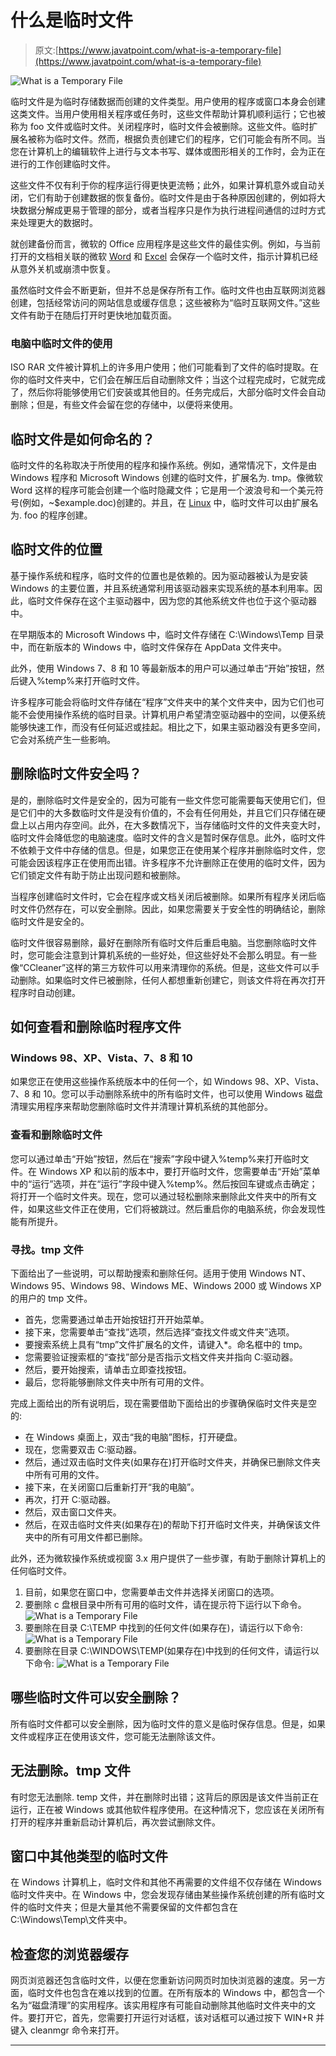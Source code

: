 # 什么是临时文件

> 原文:[https://www.javatpoint.com/what-is-a-temporary-file](https://www.javatpoint.com/what-is-a-temporary-file)

![What is a Temporary File](../Images/f65eed2d3d0b8fdca7592454de3e3c55.png)

临时文件是为临时存储数据而创建的文件类型。用户使用的程序或窗口本身会创建这类文件。当用户使用相关程序或任务时，这些文件帮助计算机顺利运行；它也被称为 foo 文件或临时文件。关闭程序时，临时文件会被删除。这些文件。临时扩展名被称为临时文件。然而，根据负责创建它们的程序，它们可能会有所不同。当您在计算机上的编辑软件上进行与文本书写、媒体或图形相关的工作时，会为正在进行的工作创建临时文件。

这些文件不仅有利于你的程序运行得更快更流畅；此外，如果计算机意外或自动关闭，它们有助于创建数据的恢复备份。临时文件是由于各种原因创建的，例如将大块数据分解成更易于管理的部分，或者当程序只是作为执行进程间通信的过时方式来处理更大的数据时。

就创建备份而言，微软的 Office 应用程序是这些文件的最佳实例。例如，与当前打开的文档相关联的微软 [Word](https://www.javatpoint.com/ms-word-tutorial) 和 [Excel](https://www.javatpoint.com/excel-tutorial) 会保存一个临时文件，指示计算机已经从意外关机或崩溃中恢复。

虽然临时文件会不断更新，但并不总是保存所有工作。临时文件也由互联网浏览器创建，包括经常访问的网站信息或缓存信息；这些被称为“临时互联网文件。”这些文件有助于在随后打开时更快地加载页面。

### 电脑中临时文件的使用

ISO RAR 文件被计算机上的许多用户使用；他们可能看到了文件的临时提取。在你的临时文件夹中，它们会在解压后自动删除文件；当这个过程完成时，它就完成了，然后你将能够使用它们安装或其他目的。任务完成后，大部分临时文件会自动删除；但是，有些文件会留在您的存储中，以便将来使用。

## 临时文件是如何命名的？

临时文件的名称取决于所使用的程序和操作系统。例如，通常情况下，文件是由 Windows 程序和 Microsoft Windows 创建的临时文件，扩展名为. tmp。像微软 Word 这样的程序可能会创建一个临时隐藏文件；它是用一个波浪号和一个美元符号(例如，~$example.doc)创建的。并且，在 [Linux](https://www.javatpoint.com/linux-tutorial) 中，临时文件可以由扩展名为. foo 的程序创建。

## 临时文件的位置

基于操作系统和程序，临时文件的位置也是依赖的。因为驱动器被认为是安装 Windows 的主要位置，并且系统通常利用该驱动器来实现系统的基本利用率。因此，临时文件保存在这个主驱动器中，因为您的其他系统文件也位于这个驱动器中。

在早期版本的 Microsoft Windows 中，临时文件存储在 C:\Windows\Temp 目录中，而在新版本的 Windows 中，临时文件保存在 AppData 文件夹中。

此外，使用 Windows 7、8 和 10 等最新版本的用户可以通过单击“开始”按钮，然后键入%temp%来打开临时文件。

许多程序可能会将临时文件存储在“程序”文件夹中的某个文件夹中，因为它们也可能不会使用操作系统的临时目录。计算机用户希望清空驱动器中的空间，以便系统能够快速工作，而没有任何延迟或挂起。相比之下，如果主驱动器没有更多空间，它会对系统产生一些影响。

## 删除临时文件安全吗？

是的，删除临时文件是安全的，因为可能有一些文件您可能需要每天使用它们，但是它们中的大多数临时文件是没有价值的，不会有任何用处，并且它们只存储在硬盘上以占用内存空间。此外，在大多数情况下，当存储临时文件的文件夹变大时，临时文件会降低您的电脑速度。临时文件的含义是暂时保存信息。此外，临时文件不依赖于文件中存储的信息。但是，如果您正在使用某个程序并删除临时文件，您可能会因该程序正在使用而出错。许多程序不允许删除正在使用的临时文件，因为它们锁定文件有助于防止出现问题和被删除。

当程序创建临时文件时，它会在程序或文档关闭后被删除。如果所有程序关闭后临时文件仍然存在，可以安全删除。因此，如果您需要关于安全性的明确结论，删除临时文件是安全的。

临时文件很容易删除，最好在删除所有临时文件后重启电脑。当您删除临时文件时，您可能会注意到计算机系统的一些好处，但这些好处不会那么明显。有一些像“CCleaner”这样的第三方软件可以用来清理你的系统。但是，这些文件可以手动删除。如果临时文件已被删除，任何人都想重新创建它，则该文件将在再次打开程序时自动创建。

## 如何查看和删除临时程序文件

### Windows 98、XP、Vista、7、8 和 10

如果您正在使用这些操作系统版本中的任何一个，如 Windows 98、XP、Vista、7、8 和 10。您可以手动删除系统中的所有临时文件，也可以使用 Windows 磁盘清理实用程序来帮助您删除临时文件并清理计算机系统的其他部分。

### 查看和删除临时文件

您可以通过单击“开始”按钮，然后在“搜索”字段中键入%temp%来打开临时文件。在 Windows XP 和以前的版本中，要打开临时文件，您需要单击“开始”菜单中的“运行”选项，并在“运行”字段中键入%temp%。然后按回车键或点击确定；将打开一个临时文件夹。现在，您可以通过轻松删除来删除此文件夹中的所有文件，如果这些文件正在使用，它们将被跳过。然后重启你的电脑系统，你会发现性能有所提升。

### 寻找。tmp 文件

下面给出了一些说明，可以帮助搜索和删除任何。适用于使用 Windows NT、Windows 95、Windows 98、Windows ME、Windows 2000 或 Windows XP 的用户的 tmp 文件。

*   首先，您需要通过单击开始按钮打开开始菜单。
*   接下来，您需要单击“查找”选项，然后选择“查找文件或文件夹”选项。
*   要搜索系统上具有“tmp”文件扩展名的文件，请键入*。命名框中的 tmp。
*   您需要验证搜索框的“查找”部分是否指示文档文件夹并指向 C:驱动器。
*   然后，要开始搜索，请单击立即查找按钮。
*   最后，您将能够删除文件夹中所有可用的文件。

完成上面给出的所有说明后，现在需要借助下面给出的步骤确保临时文件夹是空的:

*   在 Windows 桌面上，双击“我的电脑”图标，打开硬盘。
*   现在，您需要双击 C:驱动器。
*   然后，通过双击临时文件夹(如果存在)打开临时文件夹，并确保已删除文件夹中所有可用的文件。
*   接下来，在关闭窗口后重新打开“我的电脑”。
*   再次，打开 C:驱动器。
*   然后，双击窗口文件夹。
*   然后，在双击临时文件夹(如果存在)的帮助下打开临时文件夹，并确保该文件夹中的所有可用文件都已删除。

此外，还为微软操作系统或视窗 3.x 用户提供了一些步骤，有助于删除计算机上的任何临时文件。

1.  目前，如果您在窗口中，您需要单击文件并选择关闭窗口的选项。
2.  要删除 c 盘根目录中所有可用的临时文件，请在提示符下运行以下命令。
    ![What is a Temporary File](../Images/aecd9d62eeb1f128750087b4de52e43c.png)
3.  要删除在目录 C:\TEMP 中找到的任何文件(如果存在)，请运行以下命令:
    ![What is a Temporary File](../Images/2b8e145db76cf13f6d8a9c2e7002fb9d.png)
4.  要删除在目录 C:\WINDOWS\TEMP(如果存在)中找到的任何文件，请运行以下命令:
    ![What is a Temporary File](../Images/4c1f1220e123e62311383998d5546237.png)

## 哪些临时文件可以安全删除？

所有临时文件都可以安全删除，因为临时文件的意义是临时保存信息。但是，如果文件或程序正在使用该文件，您可能无法删除该文件。

## 无法删除。tmp 文件

有时您无法删除. temp 文件，并在删除时出错；这背后的原因是该文件当前正在运行，正在被 Windows 或其他软件程序使用。在这种情况下，您应该在关闭所有打开的程序并重新启动计算机后，再次尝试删除文件。

## 窗口中其他类型的临时文件

在 Windows 计算机上，临时文件和其他不再需要的文件组不仅存储在 Windows 临时文件夹中。在 Windows 中，您会发现存储由某些操作系统创建的所有临时文件的临时文件夹；但是大量其他不需要保留的文件都包含在 C:\Windows\Temp\文件夹中。

## 检查您的浏览器缓存

网页浏览器还包含临时文件，以便在您重新访问网页时加快浏览器的速度。另一方面，临时文件也包含在难以找到的位置。在所有版本的 Windows 中，都包含一个名为“磁盘清理”的实用程序。该实用程序有可能自动删除其他临时文件夹中的文件。要打开它，首先，您需要打开运行对话框，该对话框可以通过按下 WIN+R 并键入 cleanmgr 命令来打开。

* * *